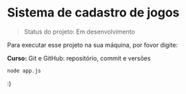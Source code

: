 <h1>Sistema de cadastro de jogos</h1>

> Status do projeto: Em desenvolvimento

Para executar esse projeto na sua máquina, por fovor digite:


**Curso:**  Git e GitHub: repositório, commit e versões

```
node app.js
```

:)
